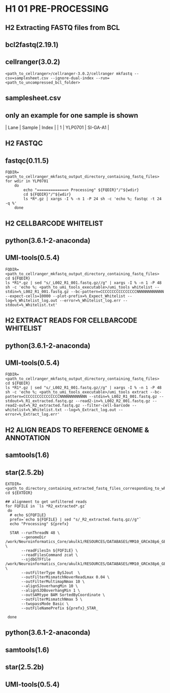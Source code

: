 # H1 01 PRE-PROCESSING

## H2 Extracting FASTQ files from BCL
## bcl2fastq(2.19.1)
## cellranger(3.0.2)
````
<path_to_cellranger>/cellranger-3.0.2/cellranger mkfastq --csv=samplesheet.csv --ignore-dual-index --run=<path_to_uncompressed_bcl_folder>
````

## samplesheet.csv
## only an example for one sample is shown
| Lane | Sample | Index |
| 1 | YLP0701 | SI-GA-A1 |

## H2 FASTQC
## fastqc(0.11.5)
```
FQDIR=<path_to_cellranger_mkfastq_output_directory_containing_fastq_files>
for wdir in YLP0701
    do
        echo "=============> Processing" ${FQDIR}"/"${wdir}
        cd ${FQDIR}"/"${wdir}
        ls *R*.gz | xargs -I % -n 1 -P 24 sh -c 'echo %; fastqc -t 24 -q %'
    done
```

## H2 CELLBARCODE WHITELIST
## python(3.6.1-2-anaconda)
## UMI-tools(0.5.4)
```
FQDIR=<path_to_cellranger_mkfastq_output_directory_containing_fastq_files>
cd ${FQDIR}
ls *R1*.gz | sed "s/_L002_R1_001.fastq.gz//g" | xargs -I % -n 1 -P 48 sh -c 'echo %; <path_to_umi_tools_executable>/umi_tools whitelist --stdin=%_L002_R1_001.fastq.gz --bc-pattern=CCCCCCCCCCCCCCCCNNNNNNNNNNNN --expect-cells=10000 --plot-prefix=%_Expect_Whitelist --log=%_Whitelist_log.out --error=%_Whitelist_log.err --stdout=%_Whitelist.txt'
```

## H2 EXTRACT READS FOR CELLBARCODE WHITELIST
## python(3.6.1-2-anaconda)
## UMI-tools(0.5.4)
```
FQDIR=<path_to_cellranger_mkfastq_output_directory_containing_fastq_files>
cd ${FQDIR}
ls *R1*.gz | sed "s/_L002_R1_001.fastq.gz//g" | xargs -I % -n 1 -P 48 sh -c 'echo %; <path_to_umi_tools_executable>/umi_tools extract --bc-pattern=CCCCCCCCCCCCCCCCNNNNNNNNNNNN --stdin=%_L002_R1_001.fastq.gz --stdout=%_R1_extracted.fastq.gz --read2-in=%_L002_R2_001.fastq.gz --read2-out=%_R2_extracted.fastq.gz --filter-cell-barcode --whitelist=%_Whitelist.txt --log=%_Extract_log.out --error=%_Extract_log.err'
```


## H2 ALIGN READS TO REFERENCE GENOME & ANNOTATION
## samtools(1.6)
## star(2.5.2b)
```
EXTDIR=<path_to_directory_containing_extracted_fastq_files_corresponding_to_whitelisted_cellbarcodes>
cd ${EXTDIR}

## alignment to get unfiltered reads
for FQFILE in `ls *R2_extracted*.gz`
 do
  # echo ${FQFILE}
  prefx=`echo ${FQFILE} | sed "s/_R2_extracted.fastq.gz//g"`
  echo "Processing" ${prefx}

  STAR --runThreadN 48 \
       --genomeDir /work/Neuroinformatics_Core/akulk1/RESOURCES/DATABASES/MM10_GRCm38p6_GENCODEvM17_STAR \
       --readFilesIn ${FQFILE} \
       --readFilesCommand zcat \
       --sjdbGTFfile /work/Neuroinformatics_Core/akulk1/RESOURCES/DATABASES/MM10_GRCm38p6_GENCODEvM17_STAR/gencode.vM17.protein_coding.gtf \
       --outFilterType BySJout  \
       --outFilterMismatchNoverReadLmax 0.04 \
       --outFilterMultimapNmax 10 \
       --alignSJoverhangMin 10 \
       --alignSJDBoverhangMin 1 \
       --outSAMtype BAM SortedByCoordinate \
       --outFilterMismatchNmax 5 \
       --twopassMode Basic \
       --outFileNamePrefix ${prefx}_STAR_

 done
```





## python(3.6.1-2-anaconda)
## samtools(1.6)
## star(2.5.2b)
## UMI-tools(0.5.4)
